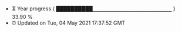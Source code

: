 - ⏳ Year progress { ██████████▁▁▁▁▁▁▁▁▁▁▁▁▁▁▁▁▁▁▁▁ } 33.90 %
- ⏰ Updated on Tue, 04 May 2021 17:37:52 GMT

